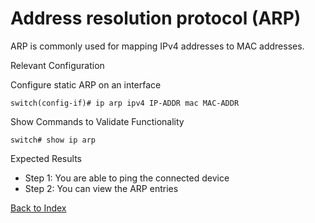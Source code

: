 # Address resolution protocol (ARP)

ARP is commonly used for mapping IPv4 addresses to MAC addresses.

Relevant Configuration

Configure static ARP on an interface

```
switch(config-if)# ip arp ipv4 IP-ADDR mac MAC-ADDR
```

Show Commands to Validate Functionality

```
switch# show ip arp
```

Expected Results

* Step 1: You are able to ping the connected device
* Step 2: You can view the ARP entries

[Back to Index](./index.md)